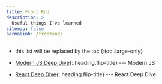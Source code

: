 ```yaml
---
title: Front End
description: >
  Useful things I've learned
sitemap: false
permalink: /frontend/
---
```


- this list will be replaced by the toc
{:toc .large-only}

- [Modern JS Deep Dive]{:.heading.flip-title} --- Modern JS
- [React Deep Dive]{:.heading.flip-title} --- React Deep Dive


[Modern JS Deep Dive]: ./js/README.md
[React Deep Dive]: ./react/README.md
